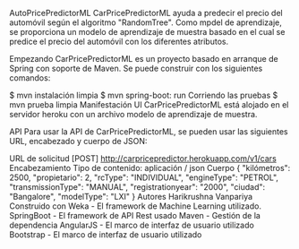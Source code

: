 AutoPricePredictorML
CarPricePredictorML ayuda a predecir el precio del automóvil según el algoritmo "RandomTree". Como mpdel de aprendizaje, se proporciona un modelo de aprendizaje de muestra basado en el cual se predice el precio del automóvil con los diferentes atributos.

Empezando
CarPricePredictorML es un proyecto basado en arranque de Spring con soporte de Maven. Se puede construir con los siguientes comandos:

$ mvn instalación limpia
$ mvn spring-boot: run
Corriendo las pruebas
$ mvn prueba limpia
Manifestación
UI
CarPricePredictorML está alojado en el servidor heroku con un archivo modelo de aprendizaje de muestra.

API
Para usar la API de CarPricePredictorML, se pueden usar las siguientes URL, encabezado y cuerpo de JSON:

URL de solicitud
[POST] http://carpricepredictor.herokuapp.com/v1/cars
Encabezamiento
Tipo de contenido: aplicación / json
Cuerpo
{
    "kilómetros": 2500,
    "propietario": 2,
    "rcType": "INDIVIDUAL",
    "engineType": "PETROL",
    "transmissionType": "MANUAL",
    "registrationyear": "2000",
    "ciudad": "Bangalore",
    "modelType": "LXI"
}
Autores
Harikrushna Vanpariya
Construido con
Weka - El framework de Machine Learning utilizado.
SpringBoot - El framework de API Rest usado
Maven - Gestión de la dependencia
AngularJS - El marco de interfaz de usuario utilizado
Bootstrap - El marco de interfaz de usuario utilizado
